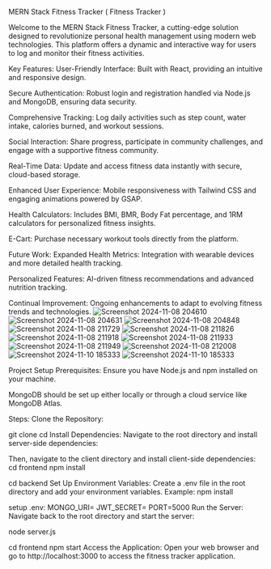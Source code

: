 MERN Stack Fitness Tracker ( Fitness Tracker )

Welcome to the MERN Stack Fitness Tracker, a cutting-edge solution designed to revolutionize personal health management using modern web technologies. This platform offers a dynamic and interactive way for users to log and monitor their fitness activities.

Key Features:
User-Friendly Interface: Built with React, providing an intuitive and responsive design.

Secure Authentication: Robust login and registration handled via Node.js and MongoDB, ensuring data security.

Comprehensive Tracking: Log daily activities such as step count, water intake, calories burned, and workout sessions.

Social Interaction: Share progress, participate in community challenges, and engage with a supportive fitness community.

Real-Time Data: Update and access fitness data instantly with secure, cloud-based storage.

Enhanced User Experience: Mobile responsiveness with Tailwind CSS and engaging animations powered by GSAP.

Health Calculators: Includes BMI, BMR, Body Fat percentage, and 1RM calculators for personalized fitness insights.

E-Cart: Purchase necessary workout tools directly from the platform.

Future Work:
Expanded Health Metrics: Integration with wearable devices and more detailed health tracking.

Personalized Features: AI-driven fitness recommendations and advanced nutrition tracking.

Continual Improvement: Ongoing enhancements to adapt to evolving fitness trends and technologies.
![Screenshot 2024-11-08 204610](https://github.com/user-attachments/assets/d976213b-26c1-45fd-b8f6-cc876e9fc62f)
![Screenshot 2024-11-08 204631](https://github.com/user-attachments/assets/e1f8203b-0d1d-4197-85f7-8efa4cfa911e)
![Screenshot 2024-11-08 204848](https://github.com/user-attachments/assets/105c8d68-3369-4956-9487-8aee56478aa0)
![Screenshot 2024-11-08 211729](https://github.com/user-attachments/assets/9c30bf18-99ee-468f-80dc-ac9d3c37e7ea)
![Screenshot 2024-11-08 211826](https://github.com/user-attachments/assets/4494c9b4-ef52-4c68-9d50-b71b11b71d97)
![Screenshot 2024-11-08 211918](https://github.com/user-attachments/assets/7b5243d0-5dc4-413b-a6f4-eb63281e48eb)
![Screenshot 2024-11-08 211933](https://github.com/user-attachments/assets/bfddc119-41fa-4720-a0cb-000afd1aace4)
![Screenshot 2024-11-08 211949](https://github.com/user-attachments/assets/31c23095-7ca9-4762-b928-a199577d80df)
![Screenshot 2024-11-08 212008](https://github.com/user-attachments/assets/a44b397f-31d5-44b9-8eb2-74369933a5c1)
![Screenshot 2024-11-10 185333](https://github.com/user-attachments/assets/31a49c7b-1b7e-4476-8eec-b3c78226bb53)
![Screenshot 2024-11-10 185333](https://github.com/user-attachments/assets/4ebfbac1-9d62-48fa-841b-1011d4b52fdf)


Project Setup
Prerequisites:
Ensure you have Node.js and npm installed on your machine.

MongoDB should be set up either locally or through a cloud service like MongoDB Atlas.

Steps:
Clone the Repository:

git clone <your-repo-url>
cd <repo-name>
Install Dependencies: Navigate to the root directory and install server-side dependencies:

Then, navigate to the client directory and install client-side dependencies:
cd frontend
npm install

cd backend
Set Up Environment Variables: Create a .env file in the root directory and add your environment variables. Example:
npm install

setup .env:
MONGO_URI=<your-mongodb-uri>
JWT_SECRET=<your-jwt-secret>
PORT=5000
Run the Server: Navigate back to the root directory and start the server:

node server.js

cd frontend
npm start
Access the Application: Open your web browser and go to http://localhost:3000 to access the fitness tracker application.
